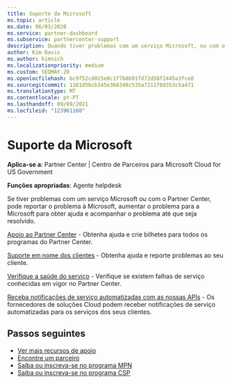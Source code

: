 ```yaml
---
title: Suporte da Microsoft
ms.topic: article
ms.date: 06/03/2020
ms.service: partner-dashboard
ms.subservice: partnercenter-support
description: Quando tiver problemas com um serviço Microsoft, ou com o Partner Center, pode escalar para a Microsoft para pedir ajuda e rastrear o problema até que seja resolvido.
author: Kim-Davis
ms.author: kimnich
ms.localizationpriority: medium
ms.custom: SEOMAY.20
ms.openlocfilehash: bc9f52cd015e8c1f7b8b91fd72d58f2445a3fce8
ms.sourcegitcommit: 1161d5bcb345e368348c535a7211f0d353c5a471
ms.translationtype: MT
ms.contentlocale: pt-PT
ms.lasthandoff: 09/09/2021
ms.locfileid: "123961160"
---
```

# <a name="support-from-microsoft"></a>Suporte da Microsoft

**Aplica-se a**: Partner Center | Centro de Parceiros para Microsoft Cloud for US Government

**Funções apropriadas**: Agente helpdesk

Se tiver problemas com um serviço Microsoft ou com o Partner Center, pode reportar o problema à Microsoft, aumentar o problema para a Microsoft para obter ajuda e acompanhar o problema até que seja resolvido.

[Apoio ao Partner Center](report-problems-with-partner-center.md) - Obtenha ajuda e crie bilhetes para todos os programas do Partner Center.

[Suporte em nome dos clientes](report-problems-on-behalf-of-a-customer.md) - Obtenha ajuda e reporte problemas ao seu cliente.

[Verifique a saúde do serviço](check-service-health.md) - Verifique se existem falhas de serviço conhecidas em vigor no Partner Center.

[Receba notificações de serviço automatizadas com as nossas APIs](get-automated-service-notifications-with-our-apis.md) - Os fornecedores de soluções Cloud podem receber notificações de serviço automatizadas para os serviços dos seus clientes.

## <a name="next-steps"></a>Passos seguintes

- [Ver mais recursos de apoio](https://partner.microsoft.com/support/?stage=1)
- [Encontre um parceiro](find-a-partner.md)
- [Saiba ou inscreva-se no programa MPN](https://partner.microsoft.com/membership)
- [Saiba ou inscreva-se no programa CSP](https://partner.microsoft.com/membership/cloud-solution-provider)
